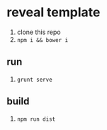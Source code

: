 # reveal template

1. clone this repo
1. `npm i && bower i`

## run

1. `grunt serve`

## build

1. `npm run dist`
